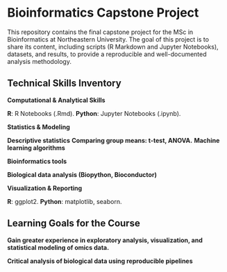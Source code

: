 # Bioinformatics Capstone Project

This repository contains the final capstone project for the MSc in Bioinformatics at Northeastern University. 
The goal of this project is to share its content, including scripts (R Markdown and Jupyter Notebooks), datasets, and results, to provide a reproducible and well-documented analysis methodology.

## Technical Skills Inventory

**Computational & Analytical Skills**

**R**: R Notebooks (.Rmd).
**Python**: Jupyter Notebooks (.ipynb).

**Statistics & Modeling**

**Descriptive statistics**
**Comparing group means: t-test, ANOVA.**
**Machine learning algorithms**

**Bioinformatics tools**

**Biological data analysis (Biopython, Bioconductor)**

**Visualization & Reporting**

**R**: ggplot2.
**Python**: matplotlib, seaborn.

## Learning Goals for the Course

**Gain greater experience in exploratory analysis, visualization, and statistical modeling of omics data.**

**Critical analysis of biological data using reproducible pipelines**
